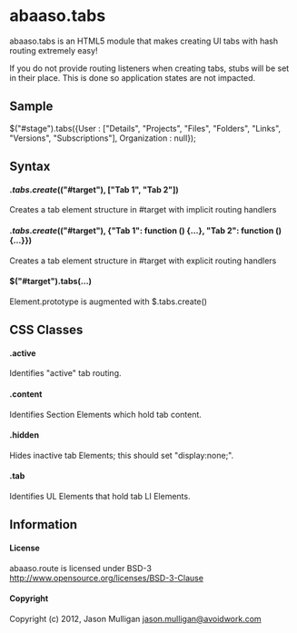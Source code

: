 # abaaso.tabs
abaaso.tabs is an HTML5 module that makes creating UI tabs with hash routing extremely easy!

If you do not provide routing listeners when creating tabs, stubs will be set in their place. This is done so application states are not impacted.

## Sample
$("#stage").tabs({User : ["Details", "Projects", "Files", "Folders", "Links", "Versions", "Subscriptions"], Organization : null});

## Syntax
#### $.tabs.create($("#target"), ["Tab 1", "Tab 2"])
Creates a tab element structure in #target with implicit routing handlers

#### $.tabs.create($("#target"), {"Tab 1": function () {…}, "Tab 2": function () {…}})
Creates a tab element structure in #target with explicit routing handlers

#### $("#target").tabs(…)
Element.prototype is augmented with $.tabs.create()

## CSS Classes
#### .active
Identifies "active" tab routing.

#### .content
Identifies Section Elements which hold tab content.

#### .hidden
Hides inactive tab Elements; this should set "display:none;".

#### .tab
Identifies UL Elements that hold tab LI Elements.

## Information
#### License
abaaso.route is licensed under BSD-3 http://www.opensource.org/licenses/BSD-3-Clause

#### Copyright
Copyright (c) 2012, Jason Mulligan <jason.mulligan@avoidwork.com>